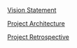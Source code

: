 

[Vision Statement](VISION.md)


[Project Architecture](ARCHITECTURE.md)


[Project Retrospective](RETROSPECTIVE.md)


